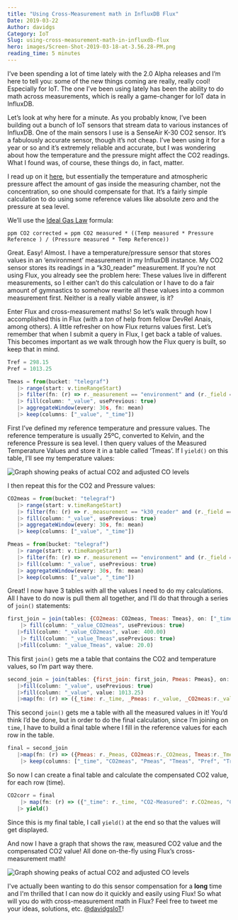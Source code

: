 ```yaml
---
title: "Using Cross-Measurement math in InfluxDB Flux"
Date: 2019-03-22
Author: davidgs
Category: IoT
Slug: using-cross-measurement-math-in-influxdb-flux
hero: images/Screen-Shot-2019-03-18-at-3.56.28-PM.png
reading_time: 5 minutes
---
```


I’ve been spending a lot of time lately with the 2.0 Alpha releases and I’m here to tell you: some of the new things coming are really, really cool! Especially for IoT. The one I’ve been using lately has been the ability to do math across measurements, which is really a game-changer for IoT data in InfluxDB.

Let’s look at why here for a minute. As you probably know, I’ve been building out a bunch of IoT sensors that stream data to various instances of InfluxDB. One of the main sensors I use is a SenseAir K-30 CO2 sensor. It’s a fabulously accurate sensor, though it’s not cheap. I’ve been using it for a year or so and it’s extremely reliable and accurate, but I was wondering about how the temperature and the pressure might affect the CO2 readings. What I found was, of course, these things do, in fact, matter.

I read up on it [here](https://www.bapihvac.com/application-note/effects-of-temperature-and-barometric-pressure-on-co2-sensors-application-note/), but essentially the temperature and atmospheric pressure affect the amount of gas inside the measuring chamber, not the concentration, so one should compensate for that. It’s a fairly simple calculation to do using some reference values like absolute zero and the pressure at sea level.

We’ll use the [Ideal Gas Law](https://en.wikipedia.org/wiki/Ideal_gas_law) formula:

```
ppm CO2 corrected = ppm CO2 measured * ((Temp measured * Pressure Reference ) / (Pressure measured * Temp Reference))
```

Great. Easy! Almost. I have a temperature/pressure sensor that stores values in an ‘environment’ measurement in my InfluxDB instance. My CO2 sensor stores its readings in a “k30_reader” measurement. If you’re not using Flux, you already see the problem here: These values live in different measurements, so I either can’t do this calculation or I have to do a fair amount of gymnastics to somehow rewrite all these values into a common measurement first. Neither is a really viable answer, is it?

Enter Flux and cross-measurement maths! So let’s walk through how I accomplished this in Flux (with a *ton* of help from fellow DevRel Anais, among others). A little refresher on how Flux returns values first. Let’s remember that when I submit a query in Flux, I get back a table of values. This becomes important as we walk through how the Flux query is built, so keep that in mind.

```js
Tref = 298.15
Pref = 1013.25

Tmeas = from(bucket: "telegraf")
   |> range(start: v.timeRangeStart)
   |> filter(fn: (r) => r._measurement == "environment" and (r._field == "temp_c"))
   |> fill(column: "_value", usePrevious: true)
   |> aggregateWindow(every: 30s, fn: mean)
   |> keep(columns: ["_value", "_time"])
```

First I’ve defined my reference temperature and pressure values. The reference temperature is usually 25ºC, converted to Kelvin, and the reference Pressure is sea level. I then query values of the Measured Temperature Values and store it in a table called ‘Tmeas’. If I `yield()` on this table, I’ll see my temperature values:

![Graph showing peaks of actual CO2 and adjusted CO levels](/posts/category/database/images/Screen-Shot-2019-03-19-at-4.21.00-PM.png)

I then repeat this for the CO2 and Pressure values:

```js
CO2meas = from(bucket: "telegraf")
   |> range(start: v.timeRangeStart)
   |> filter(fn: (r) => r._measurement == "k30_reader" and (r._field == "co2"))
   |> fill(column: "_value", usePrevious: true)
   |> aggregateWindow(every: 30s, fn: mean)
   |> keep(columns: ["_value", "_time"])
```

```js
Pmeas = from(bucket: "telegraf")
   |> range(start: v.timeRangeStart)
   |> filter(fn: (r) => r._measurement == "environment" and (r._field == "pressure"))
   |> fill(column: "_value", usePrevious: true)
   |> aggregateWindow(every: 30s, fn: mean)
   |> keep(columns: ["_value", "_time"])
```

Great! I now have 3 tables with all the values I need to do my calculations. All I have to do now is pull them all together, and I’ll do that through a series of `join()` statements:

```js
first_join = join(tables: {CO2meas: CO2meas, Tmeas: Tmeas}, on: ["_time"])
    |> fill(column: "_value_CO2meas", usePrevious: true)
   |>fill(column: "_value_CO2meas", value: 400.00)
    |> fill(column: "_value_Tmeas",usePrevious: true)
   |>fill(column: "_value_Tmeas", value: 20.0)
```

This first `join()` gets me a table that contains the CO2 and temperature values, so I’m part way there.

```js
second_join = join(tables: {first_join: first_join, Pmeas: Pmeas}, on: ["_time"])
   |>fill(column: "_value", usePrevious: true)
   |>fill(column: "_value", value: 1013.25)
   |>map(fn: (r) => ({_time: r._time, _Pmeas: r._value, _CO2meas:r._value_CO2meas, _Tmeas:r._value_Tmeas}))
```

This second `join()` gets me a table with all the measured values in it! You’d think I’d be done, but in order to do the final calculation, since I’m joining on `time`, I have to build a final table where I fill in the reference values for each row in the table.

```js
final = second_join
   |>map(fn: (r) => ({Pmeas: r._Pmeas, CO2meas:r._CO2meas, Tmeas:r._Tmeas, Pref: Pref, Tref: Tref, _time: r._time,}))
    |> keep(columns: ["_time", "CO2meas", "Pmeas", "Tmeas", "Pref", "Tref"])
```

So now I can create a final table and calculate the compensated CO2 value, for each row (time).

```js
CO2corr = final
    |> map(fn: (r) => ({"_time": r._time, "CO2-Measured": r.CO2meas, "CO2-Adjusted": r.CO2meas * (((r.Tmeas + 273.15) * r.Pref) / (r.Pmeas * r.Tref))}))
   |> yield()
```

Since this is my final table, I call `yield()` at the end so that the values will get displayed.

And now I have a graph that shows the raw, measured CO2 value and the compensated CO2 value! All done on-the-fly using Flux’s cross-measurement math!

![Graph showing peaks of actual CO2 and adjusted CO levels](/posts/category/database/images/Screen-Shot-2019-03-18-at-3.56.28-PM.png)

I've actually been wanting to do this sensor compensation for a **long** time and I'm thrilled that I can now do it quickly and easily using Flux! So what will you do with cross-measurement math in Flux? Feel free to tweet me your ideas, solutions, etc. [@davidgsIoT](https://twitter.com/davidgsIoT)!
